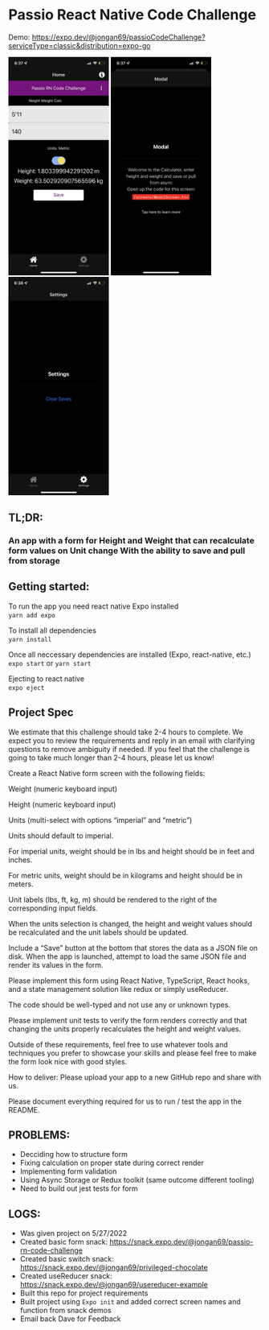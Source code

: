 # Passio React Native Code Challenge

Demo: https://expo.dev/@jongan69/passioCodeChallenge?serviceType=classic&distribution=expo-go

<p align="left">
  <img src="/assets/images/IMG_1825.PNG" width="200" title="Home Screen">
  <img src="/assets/images/IMG_1826.PNG" width="200" alt="Modal Screen">
   <img src="/assets/images/IMG_1827.PNG" width="200" alt="Settings Screen">
</p>


## TL;DR:

### An app with a form for Height and Weight that can recalculate form values on Unit change With the ability to save and pull from storage 

## Getting started:

To run the app you need react native Expo installed <br/>
`yarn add expo`

To install all dependencies <br/>
`yarn install`

Once all neccessary dependencies are installed (Expo, react-native, etc.) <br/>
`expo start` or  `yarn start`

Ejecting to react native <br/>
`expo eject`

## Project Spec

We estimate that this challenge should take 2-4 hours to complete. We expect you to review the requirements and reply in an email with clarifying questions to remove ambiguity if needed. If you feel that the challenge is going to take much longer than 2-4 hours, please let us know!

Create a React Native form screen with the following fields:

Weight (numeric keyboard input)

Height (numeric keyboard input)

Units (multi-select with options “imperial” and “metric”)

Units should default to imperial.

For imperial units, weight should be in lbs and height should be in feet and inches.

For metric units, weight should be in kilograms and height should be in meters.

Unit labels (lbs, ft, kg, m) should be rendered to the right of the corresponding input fields.

When the units selection is changed, the height and weight values should be recalculated and the unit labels should be updated.

Include a “Save” button at the bottom that stores the data as a JSON file on disk. When the app is launched, attempt to load the same JSON file and render its values in the form.

Please implement this form using React Native, TypeScript, React hooks, and a state management solution like redux or simply useReducer.

The code should be well-typed and not use any or unknown types.

Please implement unit tests to verify the form renders correctly and that changing the units properly recalculates the height and weight values.

Outside of these requirements, feel free to use whatever tools and techniques you prefer to showcase your skills and please feel free to make the form look nice with good styles.

How to deliver: Please upload your app to a new GitHub repo and share with us.

Please document everything required for us to run / test the app in the README.


## PROBLEMS:<br/>
- Decciding how to structure form
- Fixing calculation on proper state during correct render
- Implementing form validation
- Using Async Storage or Redux toolkit (same outcome different tooling)
- Need to build out jest tests for form

## LOGS:<br/>
- Was given project on 5/27/2022
- Created basic form snack: https://snack.expo.dev/@jongan69/passio-rn-code-challenge
- Created basic switch snack: https://snack.expo.dev/@jongan69/privileged-chocolate
- Created useReducer snack:  https://snack.expo.dev/@jongan69/usereducer-example
- Built this repo for project requirements
- Built project using `Expo init` and added correct screen names and function from snack demos
- Email back Dave for Feedback
